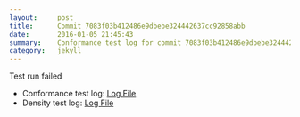 ```yaml
---
layout:     post
title:      Commit 7083f03b412486e9dbebe324442637cc92858abb
date:       2016-01-05 21:45:43
summary:    Conformance test log for commit 7083f03b412486e9dbebe324442637cc92858abb.
category:   jekyll
---
```


Test run failed

- Conformance test log: [Log File](http://s3-us-west-2.amazonaws.com/kraken-e2e-logs/conformance/kraken_7083f03b412486e9dbebe324442637cc92858abb_conformance.log)
- Density test log: [Log File](http://s3-us-west-2.amazonaws.com/kraken-e2e-logs/conformance/kraken_7083f03b412486e9dbebe324442637cc92858abb_density.log)
